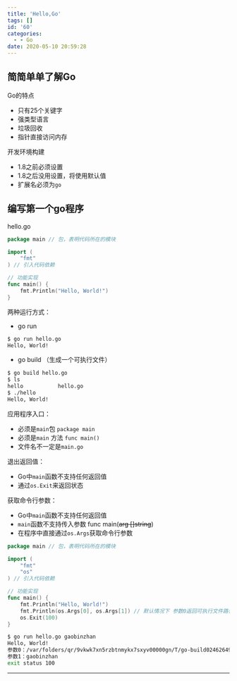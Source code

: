 ```yaml
---
title: 'Hello,Go'
tags: []
id: '60'
categories:
  - - Go
date: 2020-05-10 20:59:28
---
```


## 简简单单了解Go

Go的特点

- 只有25个关键字
-  强类型语言 
- 垃圾回收
-  指针直接访问内存



开发环境构建

- 1.8之前必须设置
- 1.8之后没用设置，将使用默认值
- 扩展名必须为`go`


##  编写第一个go程序

hello.go

```go
package main // 包，表明代码所在的模块

import (
	"fmt"
) // 引入代码依赖

// 功能实现
func main() {
	fmt.Println("Hello, World!")
}
```

两种运行方式：

- go run

```bash
$ go run hello.go
Hello, World!
```

- go build （生成一个可执行文件）

```bash
$ go build hello.go
$ ls
hello           hello.go
$ ./hello
Hello, World!
```

应用程序入口：

- 必须是`main`包 `package main`
- 必须是`main` 方法 `func main()`
- 文件名不一定是`main.go`



退出返回值：

- Go中`main`函数不支持任何返回值
- 通过`os.Exit`来返回状态



获取命令行参数：

- Go中`main`函数不支持任何返回值
- `main`函数不支持传入参数 func main(~~arg []string~~)
- 在程序中直接通过`os.Args`获取命令行参数



```go
package main // 包，表明代码所在的模块

import (
	"fmt"
	"os"
) // 引入代码依赖

// 功能实现
func main() {
	fmt.Println("Hello, World!")
	fmt.Println(os.Args[0], os.Args[1]) // 默认情况下 参数0返回可执行文件路径
	os.Exit(100)
}
```



```bash
$ go run hello.go gaobinzhan
Hello, World!
参数0：/var/folders/qr/9vkwk7xn5rzbtnmykx7sxyv00000gn/T/go-build024626496/b001/exe/hello
参数1：gaobinzhan
exit status 100
```



* * *



